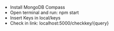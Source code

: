 -   Install MongoDB Compass
-   Open terminal and run: npm start
-   Insert Keys in local/keys
-   Check in link: localhost:5000/checkkey/{query}
